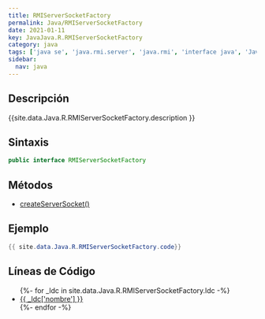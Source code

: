```yaml
---
title: RMIServerSocketFactory
permalink: Java/RMIServerSocketFactory
date: 2021-01-11
key: JavaJava.R.RMIServerSocketFactory
category: java
tags: ['java se', 'java.rmi.server', 'java.rmi', 'interface java', 'Java 1.2']
sidebar: 
  nav: java
---
```


## Descripción
{{site.data.Java.R.RMIServerSocketFactory.description }}

## Sintaxis
~~~java
public interface RMIServerSocketFactory
~~~

## Métodos
* [createServerSocket()](/Java/RMIServerSocketFactory/createServerSocket)

## Ejemplo
~~~java
{{ site.data.Java.R.RMIServerSocketFactory.code}}
~~~

## Líneas de Código
<ul>
{%- for _ldc in site.data.Java.R.RMIServerSocketFactory.ldc -%}
   <li>
       <a href="{{_ldc['url'] }}">{{ _ldc['nombre'] }}</a>
   </li>
{%- endfor -%}
</ul>
